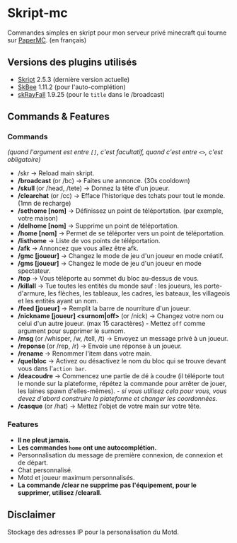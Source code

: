 # Skript-mc
Commandes simples en skript pour mon serveur privé minecraft qui tourne sur [PaperMC](https://github.com/PaperMC/Paper). (en français)

## Versions des plugins utilisés
- [Skript](https://github.com/SkriptLang/Skript) 2.5.3 (dernière version actuelle)
- [SkBee](https://github.com/ShaneBeee/SkBee) 1.11.2 (pour l'auto-complétion)
- [skRayFall](https://dev.bukkit.org/projects/skrayfall) 1.9.25 (pour le `title` dans le /broadcast)

## Commands & Features
### Commands
*(quand l'argument est entre `[]`, c'est facultatif, quand c'est entre `<>`, c'est obligatoire)*
- /skr -> Reload main skript.
- **/broadcast <message>** (or /bc) -> Faites une annonce. (30s cooldown)
- **/skull <joueur>** (or /head, /tete) -> Donnez la tête d'un joueur.
- **/clearchat** (or /cc) -> Efface l'historique des tchats pour tout le monde. (1mn de recharge)
- **/sethome [nom]** -> Définissez un point de téléportation. (par exemple, votre maison)
- **/delhome [nom]** -> Supprime un point de téléportation.
- **/home [nom]** -> Permet de se téléporter vers un point de téléportation.
- **/listhome** -> Liste de vos points de téléportation.
- **/afk** -> Annoncez que vous allez être afk.
- **/gmc [joueur]** -> Changez le mode de jeu d'un joueur en mode créatif.
- **/gms [joueur]** -> Changez le mode de jeu d'un joueur en mode spectateur.
- **/top** -> Vous téléporte au sommet du bloc au-dessus de vous.
- **/killall** -> Tue toutes les entités du monde sauf : les joueurs, les porte-d'armure, les flèches, les tableaux, les cadres, les bateaux, les villageois et les entités ayant un nom.
- **/feed [joueur]** -> Remplit la barre de nourriture d'un joueur.
- **/nickname [joueur] <surnom|off>** (or /nick) -> Changez votre nom ou celui d'un autre joueur. (max 15 caractères) - Mettez `off` comme argument pour supprimer le surnom.
- **/msg <joueur> <message>** (or /whisper, /w, /tell, /t) -> Envoyez un message privé à un joueur.
- **/reponse <message>** (or /rep, /r) -> Envoie une réponse à un joueur.
- **/rename <nom>** -> Renommer l'item dans votre main.
- **/quelbloc** -> Activez ou désactivez le nom du bloc qui se trouve devant vous dans l'`action bar`.
- **/deacoudre** -> Commencez une partie de dé à coudre (il téléporte tout le monde sur la plateforme, répétez la commande pour arrêter de jouer, les laines spawn d'elles-mêmes). - *si vous utilisez cela pour vous, vous devez d'abord construire la plateforme et changer les coordonnées.*
- **/casque** (or /hat) -> Mettez l'objet de votre main sur votre tête.

### Features
- **Il ne pleut jamais.**
- **Les commandes `home` ont une autocomplétion.**
- Personnalisation du message de première connexion, de connexion et de départ.
- Chat personnalisé.
- Motd et joueur maximum personnalisés.
- **La commande /clear ne supprime pas l'équipement, pour le supprimer, utilisez /clearall.**

## Disclaimer
Stockage des adresses IP pour la personalisation du Motd.
